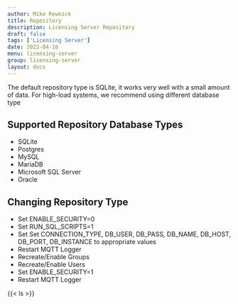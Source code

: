 ```yaml
---
author: Mike Rewnick
title: Repository
description: Licensing Server Repository
draft: false
tags: ['Licensing Server']
date: 2022-04-16
menu: licensing-server
group: licensing-server
layout: docs
---
```


The default repository type is SQLite, it works very well with a small amount of data. For high-load systems, we recommend using different database type

## Supported Repository Database Types

- SQLite
- Postgres
- MySQL
- MariaDB
- Microsoft SQL Server
- Oracle

## Changing Repository Type

- Set ENABLE_SECURITY=0
- Set RUN_SQL_SCRIPTS=1
- Set Set CONNECTION_TYPE, DB_USER, DB_PASS, DB_NAME, DB_HOST, DB_PORT, DB_INSTANCE to appropriate values
- Restart MQTT Logger
- Recreate/Enable Groups
- Recreate/Enable Users
- Set ENABLE_SECURITY=1
- Restart MQTT Logger

{{< ls >}}
